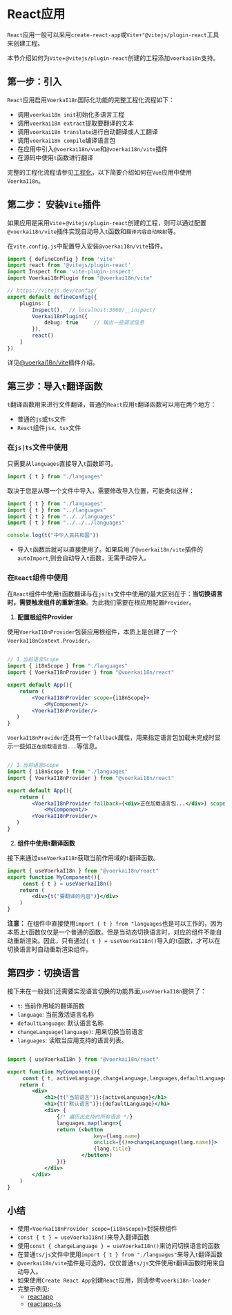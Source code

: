 # React应用<!-- {docsify-ignore-all} -->

`React`应用一般可以采用`create-react-app`或`Vite+"@vitejs/plugin-react`工具来创建工程。

本节介绍如何为`Vite`+`@vitejs/plugin-react`创建的工程添加`voerkai18n`支持。

## 第一步：引入


`React`应用启用`VoerkaI18n`国际化功能的完整工程化流程如下：

- 调用`voerkai18n init`初始化多语言工程
- 调用`voerkai18n extract`提取要翻译的文本
- 调用`voerkai18n translate`进行自动翻译或人工翻译
- 调用`voerkai18n compile`编译语言包
- 在应用中引入`@voerkai18n/vue`和`@voerkai18n/vite`插件
- 在源码中使用`t`函数进行翻译

完整的工程化流程请参见[工程化](../start/quick-start)，以下简要介绍如何在`Vue`应用中使用`VoerkaI18n`。

## 第二步： 安装`Vite`插件

如果应用是采用`Vite`+`@vitejs/plugin-react`创建的工程，则可以通过配置`@voerkai18n/vite`插件实现自动导入`t`函数和`翻译内容自动映射`等。

在`vite.config.js`中配置导入安装`@voerkai18n/vite`插件。

```typescript
import { defineConfig } from 'vite'
import react from '@vitejs/plugin-react'
import Inspect from 'vite-plugin-inspect'
import Voerkai18nPlugin from "@voerkai18n/vite"

// https://vitejs.dev/config/
export default defineConfig({
    plugins: [
        Inspect(),  // localhost:3000/__inspect/ 
        Voerkai18nPlugin({ 
            debug: true     // 输出一些调试信息
        }),
        react()
    ]
})
```

详见[@voerkai18n/vite](/guide/tools/vite)插件介绍。

## 第三步：导入`t`翻译函数

`t`翻译函数用来进行文件翻译，普通的`React`应用`t`翻译函数可以用在两个地方：

- 普通的`js`或`ts`文件
- `React`组件`jsx、tsx`文件

### 在`js|ts`文件中使用

只需要从`languages`直接导入`t`函数即可。

```javascript
import { t } from "./languages"
```
取决于您是从哪一个文件中导入，需要修改导入位置，可能类似这样：
```javascript
import { t } from "./languages"
import { t } from "../languages"
import { t } from "../../languages"
import { t } from "../../../languages"

console.log(t("中华人民共和国"))

```

- 导入`t`函数后就可以直接使用了。如果启用了`@voerkai18n/vite`插件的`autoImport`,则会自动导入`t`函数，无需手动导入。


### 在`React`组件中使用

在`React`组件中使用`t`函数翻译与在`js|ts`文件中使用的最大区别在于：**当切换语言时，需要触发组件的重新渲染**。为此我们需要在根应用配置`Provider`。

1. **配置根组件Provider**

使用`VoerkaI18nProvider`包装应用根组件，本质上是创建了一个`VoerkaI18nContext.Provider`。

```jsx

// 1.当前语言Scope
import { i18nScope } from "./languages"
import { VoerkaI18nProvider } from "@voerkai18n/react"

export default App(){
	return (
        <VoerkaI18nProvider scope={i18nScope}>
            <MyComponent/>
        <VoerkaI18nProvider/>
   )
}
```

`VoerkaI18nProvider`还具有一个`fallback`属性，用来指定语言包加载未完成时显示一些如`正在加载语言包...`等信息。

```jsx

// 1.当前语言Scope
import { i18nScope } from "./languages"
import { VoerkaI18nProvider } from "@voerkai18n/react"

export default App(){
	return (
        <VoerkaI18nProvider fallback={<div>正在加载语言包...</div>} scope={i18nScope}>
            <MyComponent/>
        <VoerkaI18nProvider/>
   )
}
```


2. **组件中使用`t`翻译函数**

接下来通过`useVoerkaI18n`获取当前作用域的`t`翻译函数。

```jsx
import { useVoerkaI18n } from "@voerkai18n/react"
export function MyComponent(){
     const { t } = useVoerkaI18n()
    return ( 
        <div>{t("要翻译的内容")}</div> 
    )
}

```

**注意：**
在组件中直接使用`import { t } from "languages`也是可以工作的，因为本质上`t`函数仅仅是一个普通的函数。但是当动态切换语言时，对应的组件不能自动重新渲染。因此，只有通过`{ t } = useVoerkaI18n()`导入的`t`函数，才可以在切换语言时自动重新渲染组件。

## 第四步：切换语言

接下来在一般我们还需要实现语言切换的功能界面,`useVoerkaI18n`提供了：
- `t`: 当前作用域的翻译函数
- `language`: 当前激活语言名称
- `defaultLanguage`: 默认语言名称
- `changeLanguage(language)`: 用来切换当前语言
- `languages`: 读取当应用支持的语言列表。


```jsx

import { useVoerkaI18n } from "@voerkai18n/react"

export function MyComponent(){
     const { t, activeLanguage,changeLanguage,languages,defaultLanguage } = useVoerkaI18n()
    return ( 
        <div>
            <h1>{t("当前语言")}:{activeLanguage}</h1>
            <h1>{t("默认语言")}:{defaultLanguage}</h1>
            <div> {
                {/* 遍历出支持的所有语言 */}
                languages.map(lang=>{
                return (<button 
                            key={lang.name}
                            onclick={()=>changeLanguage(lang.name)}>
                            {lang.title}
                        </button>)
                })}
            </div>             
        </div> 
    )
} 
```


## 小结

- 使用`<VoerkaI18nProvider scope={i18nScope}>`封装根组件
- `const { t } = useVoerkaI18n()`来导入翻译函数
- 使用`const { changeLanguage } = useVoerkaI18n()`来访问切换语言的函数
- 在普通`ts/js`文件中使用`import { t } from "./languages"`来导入`t`翻译函数
- `@voerkai18n/vite`插件是可选的，仅仅普通`ts/js`文件使用`t`翻译函数时用来自动导入。
- 如果使用`Create React App`创建`React`应用，则请参考`voerki18n-loader`
- 完整示例见:
    - [reactapp](https://github.com/zhangfisher/voerka-i18n/tree/master/examples/reactapp)
    - [reactapp-ts](https://github.com/zhangfisher/voerka-i18n/tree/master/examples/react-ts)

